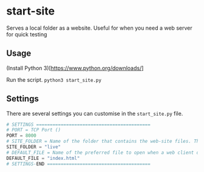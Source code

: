 # start-site
Serves a local folder as a website. Useful for when you need a web server for quick testing

## Usage

(Install Python 3)[https://www.python.org/downloads/]

Run the script.
`python3 start_site.py`

## Settings

There are several settings you can customise in the `start_site.py` file.
```python
# SETTINGS ==========================================
# PORT = TCP Port ()
PORT = 8000
# SITE_FOLDER = Name of the folder that contains the web-site files. This site folder must be in the same 'parent' folder that contains this start_site.py script.
SITE_FOLDER = "live"
# DEFAULT_FILE = Name of the preferred file to open when a web client doens't specify a filename.
DEFAULT_FILE = "index.html"
# SETTINGS-END ======================================
```
